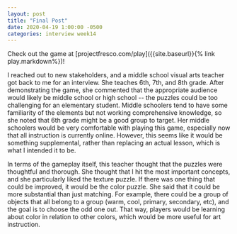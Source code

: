 ```yaml
---
layout: post
title: "Final Post"
date: 2020-04-19 1:00:00 -0500
categories: interview week14
---
```


Check out the game at [projectfresco.com/play]({{site.baseurl}}{% link play.markdown%})!

I reached out to new stakeholders, and a middle school visual arts teacher got back to me for an interview. She teaches 6th, 7th, and 8th grade. After demonstrating the game, she commented that the appropriate audience would likely be middle school or high school -- the puzzles could be too challenging for an elementary student. Middle schoolers tend to have some familiarity of the elements but not working comprehensive knowledge, so she noted that 6th grade might be a good group to target. Her middle schoolers would be very comfortable with playing this game, especially now that all instruction is currently online. However, this seems like it would be something supplemental, rather than replacing an actual lesson, which is what I intended it to be.

In terms of the gameplay itself, this teacher thought that the puzzles were thoughtful and thorough. She thought that I hit the most important concepts, and she particularly liked the texture puzzle. If there was one thing that could be improved, it would be the color puzzle. She said that it could be more substantial than just matching. For example, there could be a group of objects that all belong to a group (warm, cool, primary, secondary, etc), and the goal is to choose the odd one out. That way, players would be learning about color in relation to other colors, which would be more useful for art instruction.